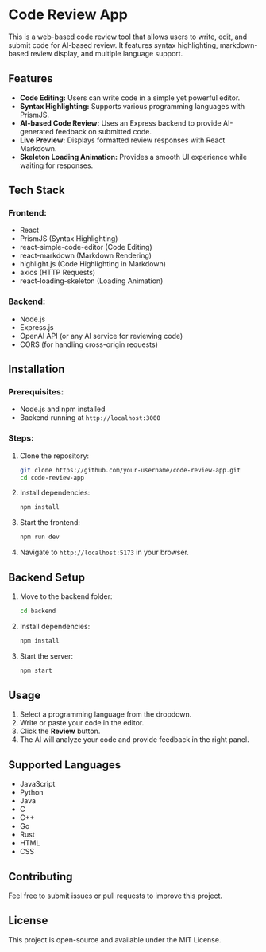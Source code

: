 # Code Review App

This is a web-based code review tool that allows users to write, edit, and submit code for AI-based review. It features syntax highlighting, markdown-based review display, and multiple language support.

## Features
- **Code Editing:** Users can write code in a simple yet powerful editor.
- **Syntax Highlighting:** Supports various programming languages with PrismJS.
- **AI-based Code Review:** Uses an Express backend to provide AI-generated feedback on submitted code.
- **Live Preview:** Displays formatted review responses with React Markdown.
- **Skeleton Loading Animation:** Provides a smooth UI experience while waiting for responses.

## Tech Stack
### Frontend:
- React
- PrismJS (Syntax Highlighting)
- react-simple-code-editor (Code Editing)
- react-markdown (Markdown Rendering)
- highlight.js (Code Highlighting in Markdown)
- axios (HTTP Requests)
- react-loading-skeleton (Loading Animation)

### Backend:
- Node.js
- Express.js
- OpenAI API (or any AI service for reviewing code)
- CORS (for handling cross-origin requests)

## Installation
### Prerequisites:
- Node.js and npm installed
- Backend running at `http://localhost:3000`

### Steps:
1. Clone the repository:
   ```sh
   git clone https://github.com/your-username/code-review-app.git
   cd code-review-app
   ```

2. Install dependencies:
   ```sh
   npm install
   ```

3. Start the frontend:
   ```sh
   npm run dev
   ```

4. Navigate to `http://localhost:5173` in your browser.

## Backend Setup
1. Move to the backend folder:
   ```sh
   cd backend
   ```
2. Install dependencies:
   ```sh
   npm install
   ```
3. Start the server:
   ```sh
   npm start
   ```

## Usage
1. Select a programming language from the dropdown.
2. Write or paste your code in the editor.
3. Click the **Review** button.
4. The AI will analyze your code and provide feedback in the right panel.

## Supported Languages
- JavaScript
- Python
- Java
- C
- C++
- Go
- Rust
- HTML
- CSS

## Contributing
Feel free to submit issues or pull requests to improve this project.

## License
This project is open-source and available under the MIT License.

